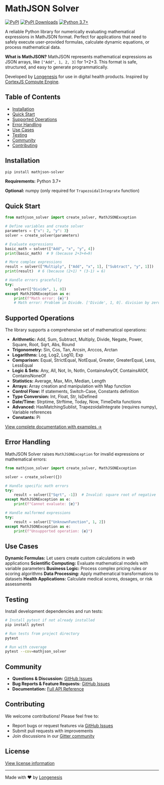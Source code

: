 # MathJSON Solver

[![PyPI](https://img.shields.io/pypi/v/mathjson-solver.svg)](https://pypi.org/project/mathjson-solver/)
[![PyPI Downloads](https://static.pepy.tech/badge/mathjson-solver/month)](https://pepy.tech/projects/mathjson-solver)
[![Python 3.7+](https://img.shields.io/badge/python-3.7+-blue.svg)](https://www.python.org/downloads/)

A reliable Python library for numerically evaluating mathematical expressions in MathJSON format. Perfect for applications that need to safely execute user-provided formulas, calculate dynamic equations, or process mathematical data.

**What is MathJSON?** MathJSON represents mathematical expressions as JSON arrays, like `["Add", 1, 2, 3]` for 1+2+3. This format is safe, structured, and easy to generate programmatically.

Developed by [Longenesis](https://longenesis.com/team) for use in digital health products. Inspired by [CortexJS Compute Engine](https://cortexjs.io/compute-engine/).

## Table of Contents
- [Installation](#installation)
- [Quick Start](#quick-start)
- [Supported Operations](#supported-operations)
- [Error Handling](#error-handling)
- [Use Cases](#use-cases)
- [Testing](#testing)
- [Community](#community)
- [Contributing](#contributing)

## Installation

```bash
pip install mathjson-solver
```

**Requirements:** Python 3.7+

**Optional:** numpy (only required for `TrapezoidalIntegrate` function)

## Quick Start

```python
from mathjson_solver import create_solver, MathJSONException

# Define variables and create solver
parameters = {"x": 2, "y": 3}
solver = create_solver(parameters)

# Evaluate expressions
basic_math = solver(["Add", "x", "y", 4])
print(basic_math)  # 9 (because 2+3+4=9)

# More complex expressions
result = solver(["Multiply", ["Add", "x", 1], ["Subtract", "y", 1]])
print(result)  # 6 (because (2+1) * (3-1) = 6)

# Handle errors gracefully
try:
    solver(["Divide", 1, 0])
except MathJSONException as e:
    print(f"Math error: {e}")
    # Math error: Problem in Divide. ['Divide', 1, 0]. division by zero
```

## Supported Operations

The library supports a comprehensive set of mathematical operations:

* **Arithmetic:** Add, Sum, Subtract, Multiply, Divide, Negate, Power, Square, Root, Sqrt, Abs, Round
* **Trigonometry:** Sin, Cos, Tan, Arcsin, Arccos, Arctan
* **Logarithms:** Log, Log2, Log10, Exp
* **Comparison:** Equal, StrictEqual, NotEqual, Greater, GreaterEqual, Less, LessEqual
* **Logic & Sets:** Any, All, Not, In, NotIn, ContainsAnyOf, ContainsAllOf, ContainsNoneOf
* **Statistics:** Average, Max, Min, Median, Length
* **Arrays:** Array creation and manipulation with Map function
* **Control Flow:** If statements, Switch-Case, Constants definition
* **Type Conversion:** Int, Float, Str, IsDefined
* **Date/Time:** Strptime, Strftime, Today, Now, TimeDelta functions
* **Advanced:** HasMatchingSublist, TrapezoidalIntegrate (requires numpy), Variable references
* **Constants:** Pi

[View complete documentation with examples →](https://github.com/LongenesisLtd/mathjson-solver/blob/main/docs/README.md)

## Error Handling

MathJSON Solver raises `MathJSONException` for invalid expressions or mathematical errors:

```python
from mathjson_solver import create_solver, MathJSONException

solver = create_solver({})

# Handle specific math errors
try:
    result = solver(["Sqrt", -1])  # Invalid: square root of negative
except MathJSONException as e:
    print(f"Cannot evaluate: {e}")

# Handle malformed expressions
try:
    result = solver(["UnknownFunction", 1, 2])
except MathJSONException as e:
    print(f"Unsupported operation: {e}")
```

## Use Cases

**Dynamic Formulas:** Let users create custom calculations in web applications
**Scientific Computing:** Evaluate mathematical models with variable parameters
**Business Logic:** Process complex pricing rules or scoring algorithms
**Data Processing:** Apply mathematical transformations to datasets
**Health Applications:** Calculate medical scores, dosages, or risk assessments

## Testing

Install development dependencies and run tests:

```bash
# Install pytest if not already installed
pip install pytest

# Run tests from project directory
pytest

# Run with coverage
pytest --cov=mathjson_solver
```

## Community

- **Questions & Discussion:** [GitHub Issues](https://github.com/LongenesisLtd/mathjson-solver/issues)
- **Bug Reports & Feature Requests:** [GitHub Issues](https://github.com/LongenesisLtd/mathjson-solver/issues)
- **Documentation:** [Full API Reference](https://github.com/LongenesisLtd/mathjson-solver/blob/main/docs/README.md)

## Contributing

We welcome contributions! Please feel free to:
- Report bugs or request features via [GitHub Issues](https://github.com/LongenesisLtd/mathjson-solver/issues)
- Submit pull requests with improvements
- Join discussions in our [Gitter community](https://gitter.im/mathjson-solver/community)

## License

[View license information](https://github.com/LongenesisLtd/mathjson-solver/blob/main/LICENSE)

---

Made with ❤️ by [Longenesis](https://longenesis.com/team)
